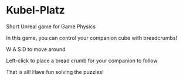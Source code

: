 # Kubel-Platz
Short Unreal game for Game Physics

In this game, you can control your companion cube with breadcrumbs!

W A S D to move around

Left-click to place a bread crumb for your companion to follow

That is all! Have fun solving the puzzles!
